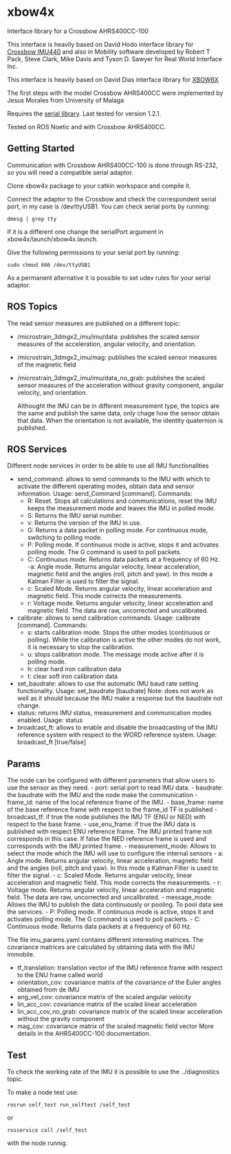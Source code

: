 # xbow4x
Interface library for a Crossbow AHRS400CC-100

This interface is heavily based on David Hodo interface library for [Crossbow IMU440](https://github.com/GAVLab/xbow440) and also in Mobility software developed by Robert T Pack, Steve Clark, Mike Davis and Tyson D. Sawyer for Real World Interface Inc.

This interface is heavily based on David Dias interface library for [XBOW6X](https://github.com/diasdm/xbow6x)

The first steps with the model Crossbow AHRS400CC were implemented by Jesus Morales from University of Malaga

Requires the [serial library](https://github.com/wjwwood/serial). Last tested for version 1.2.1.

Tested on ROS Noetic and with Crossbow AHRS400CC.

## Getting Started

Communication with Crossbow AHRS400CC-100 is done through RS-232, so you will need a compatible serial adaptor.

Clone xbow4x package to your catkin workspace and compile it.

Connect the adaptor to the Crossbow and check the correspondent serial port, in my case is /dev/ttyUSB1. You can check serial ports by running:
```
dmesg | grep tty
```
If it is a different one change the serialPort argument in  xbow4x/launch/xbow4x.launch.

Give the following permissions to your serial port by running:
```
sudo chmod 666 /dev/ttyUSB1
```
As a permanent alternative it is possible to set udev rules for your serial adaptor.

## ROS Topics

The read sensor measures are published on a different topic:
- /microstrain_3dmgx2_imu/imu/data: publishes the scaled sensor measures of the acceleration, angular velocity, and orientation.
- /microstrain_3dmgx2_imu/mag: publishes the scaled sensor measures of the magnetic field
- /microstrain_3dmgx2_imu/imu/data_no_grab: publishes the scaled sensor measures of the acceleration without gravity component, angular velocity, and orientation.

   Althought the IMU can be in different measurement type, the topics are the same and publish the same data, only chage how the sensor obtain that data. When the orientation
   is not available, the identity quaternion is published.

## ROS Services
Different node services in order to be able to use all IMU functionalities

- send_command: allows to send commands to the IMU with which to activate the
 different operating modes, obtain data and sensor information.
    Usage: send_Command [command]. Commands:
	- R: Reset. Stops all calculations and communications, reset the IMU keeps the measurement mode and leaves the IMU in polled mode.
	- S: Returns the IMU serial number.
	- v: Returns the version of the IMU in use.
	- G: Returns a data packet in polling mode. For continuous mode, switching to polling mode.
	- P: Polling mode. If continuous mode is active, stops it and activates polling mode. The G command is used to poll packets.
	- C: Continuous mode. Returns data packets at a frequency of 60 Hz.
-a: Angle mode. Returns angular velocity, linear acceleration, magnetic field and the angles (roll, pitch and yaw). In this mode a Kalman Filter is used to filter the signal.
	- c: Scaled Mode. Returns angular velocity, linear acceleration and magnetic field. This mode corrects the measurements.
	- r: Voltage mode. Returns angular velocity, linear acceleration and magnetic field. The data are raw, uncorrected and uncalibrated.
- calibrate: allows to send calibration commands.
    Usage: calibrate [command]. Commands:
	- s: starts calibration mode. Stops the other modes (continuous or polling). While the calibration is active the other modes do not work, it is necessary to stop the calibration.
	- u: stops calibration mode. The message mode active after it is polling mode.
	- h: clear hard iron calibration data
	- t: clear soft iron calibration data
- set_baudrate: allows to use the automatic IMU baud rate setting functionality. 
    Usage: set_baudrate [baudrate]
Note: does not work as well as it should because the IMU make a response but the baudrate not change.
- status: returns IMU status, measurement and communication modes enabled.
    Usage: status
- broadcast_ft: allows to enable and disable the broadcasting of the IMU reference
 system with respect to the WORD reference system.
    Usage: broadcast_ft [true/false]

## Params

The node can be configured with different parameters that allow users to use the sensor as they need.
    - port: serial port to read IMU data.
    - baudrate: the baudrate with the IMU and the node make the communication
    - frame_id: name of the local reference frame of the IMU.
    - base_frame: name of the base reference frame with respect to the frame_id TF is published
    - broadcast_tf: if true the node publishes the IMU TF (ENU or NED) with respect to the base frame.
    - use_enu_frame: if true the IMU data is published with respect ENU reference frame. The IMU printed frame not corresponds in this case. If false the NED reference frame is used and corresponds with the IMU printed frame.
    - measurement_mode: Allows to select the mode which the IMU will use to configure the internal sensors
        - a: Angle mode. Returns angular velocity, linear acceleration, magnetic field and the angles (roll, pitch and yaw). In this mode a Kalman Filter is used to filter the signal.
        - c: Scaled Mode. Returns angular velocity, linear acceleration and magnetic field. This mode corrects the measurements.
        - r: Voltage mode. Returns angular velocity, linear acceleration and magnetic field. The data are raw, uncorrected and uncalibrated.
    - message_mode: Allows the IMU to publish the data continuously or pooling. To pool data see the services.
        - P: Polling mode. If continuous mode is active, stops it and activates polling mode. The G command is used to poll packets.
        - C: Continuous mode. Returns data packets at a frequency of 60 Hz.

The file imu_params.yaml contains different interesting matrices. The covariance matrices are calculated by obtaining data with the IMU immobile.
  - tf_translation: translation vector of the IMU reference frame with respect to the ENU frame called world
  - orientation_cov: covariance matrix of the covariance of the Euler angles obtained from de IMU
  - ang_vel_cov: covariance matrix of the scaled angular velocity
  - lin_acc_cov: covariance matrix of the scaled linear acceleration
  - lin_acc_cov_no_grab: covariance matrix of the scaled linear acceleration without the gravity component
  - mag_cov: covariance matrix of the scaled magnetic field vector
More details in the AHRS400CC-100 documentation.

## Test

To check the working rate of the IMU it is possible to use the ../diagnostics topic. 

To make a node test use: 

`rosrun self_test run_selftest /self_test`

or 

`rosservice call /self_test`

with the node runnig. 
